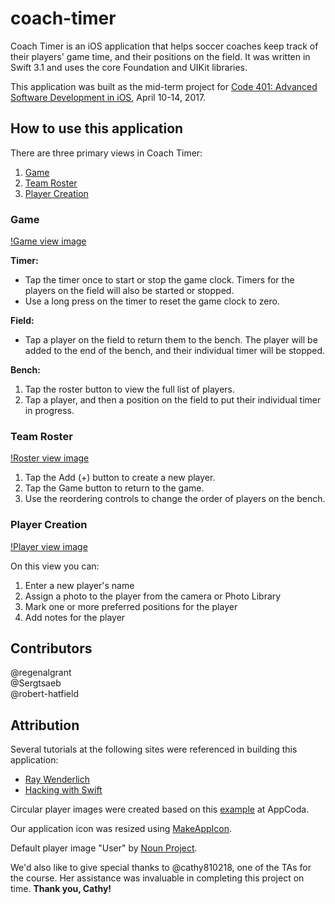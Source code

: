 # coach-timer

Coach Timer is an iOS application that helps soccer coaches keep track of their players' game time, and their positions on the field. It was written in Swift 3.1 and uses the core Foundation and UIKit libraries.

This application was built as the mid-term project for [Code 401: Advanced Software Development in iOS](https://www.codefellows.org/courses/code-401/advanced-software-development-in-full-stack-javascript/), April 10-14, 2017.

## How to use this application

There are three primary views in Coach Timer:

1. [Game](#Game)
1. [Team Roster](#Team-Roster)
1. [Player Creation](#Player-Creation)

### Game

[!Game view image](coach-timer/screenshots/gameview.jpeg)

**Timer:**

- Tap the timer once to start or stop the game clock. Timers for the players on the field will also be started or stopped.
- Use a long press on the timer to reset the game clock to zero.

**Field:**

- Tap a player on the field to return them to the bench. The player will be added to the end of the bench, and their individual timer will be stopped.

**Bench:**

1. Tap the roster button to view the full list of players.
1. Tap a player, and then a position on the field to put their individual timer in progress.


### Team Roster

[!Roster view image](coach-timer/screenshots/rosterview.jpeg)

1. Tap the Add (+) button to create a new player.
1. Tap the Game button to return to the game.
1. Use the reordering controls to change the order of players on the bench.


### Player Creation

[!Player view image](coach-timer/screenshots/playerview.jpeg)

On this view you can:

1. Enter a new player's name
1. Assign a photo to the player from the camera or Photo Library
1. Mark one or more preferred positions for the player
1. Add notes for the player 

## Contributors
@regenalgrant  
@Sergtsaeb  
@robert-hatfield  

## Attribution

Several tutorials at the following sites were referenced in building this application:  

- [Ray Wenderlich](https://www.raywenderlich.com/category/swift)  
- [Hacking with Swift](https://www.hackingwithswift.com)  

Circular player images were created based on this [example](http://www.appcoda.com/ios-programming-circular-image-calayer/) at AppCoda. 

Our application icon was resized using [MakeAppIcon](https://makeappicon.com).

Default player image "User" by [Noun Project](https://thenounproject.com).

We'd also like to give special thanks to @cathy810218, one of the TAs for the course.  Her assistance was invaluable in completing this project on time. **Thank you, Cathy!**
